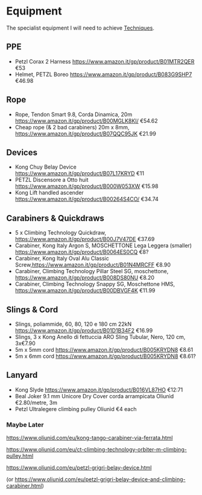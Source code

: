 # Equipment

The specialist equipment I will need to achieve [Techniques](techniques.md).

## PPE

* Petzl Corax 2 Harness https://www.amazon.it/gp/product/B01MTR2QER €53
* Helmet, PETZL Boreo https://www.amazon.it/gp/product/B083G9SHP7 €46.98

## Rope

* Rope, Tendon Smart 9.8, Corda Dinamica, 20m  https://www.amazon.it/gp/product/B00MGLK8KI/ €54.62
* Cheap rope (& 2 bad carabiners) 20m x 8mm,  https://www.amazon.it/gp/product/B07QQC95JK €21.99

## Devices

* Kong Chuy Belay Device https://www.amazon.it/gp/product/B07L17KRYD €11
* PETZL Discensore a Otto huit https://www.amazon.it/gp/product/B000W053XW €15.98
* Kong Lift handled ascender https://www.amazon.it/gp/product/B00264S4CO/ €34.74

## Carabiners & Quickdraws

* 5 x Climbing Technology Quickdraw, https://www.amazon.it/gp/product/B00J7V47DE €37.69
* Carabiner, Kong Italy Argon S, MOSCHETTONE Lega Leggera (smaller) https://www.amazon.it/gp/product/B0064ES0CQ €8?
* Carabiner, Kong Italy Oval Alu Classic Screw,https://www.amazon.it/gp/product/B01N4MRCFF €8.90
* Carabiner, Climbing Technology Pillar Steel SG, moschettone, https://www.amazon.it/gp/product/B008DS80NU €8.20
* Carabiner, Climbing Technology Snappy SG, Moschettone HMS, https://www.amazon.it/gp/product/B00DBVGF4K €11.99 

## Slings & Cord

* Slings, poliammide, 60, 80, 120 e 180 cm 22kN https://www.amazon.it/gp/product/B01D1B34F2 €16.99
* Slings, 3 x Kong Anello di fettuccia ARO Sling Tubular, Nero, 120 cm, 3x€7.90
* 5m x 5mm cord https://www.amazon.it/gp/product/B005KRYDN8 €8.61
* 5m x 6mm cord https://www.amazon.it/gp/product/B005KRYDN8 €8.61?

## Lanyard 

* Kong Slyde https://www.amazon.it/gp/product/B016VL87HO €12:71
* Beal Joker 9.1 mm Unicore Dry Cover corda arrampicata Oliunìd €2.80/metre, 3m
* Petzl Ultralegere climbing pulley Oliunìd €4 each

### Maybe Later

https://www.oliunid.com/eu/kong-tango-carabiner-via-ferrata.html

https://www.oliunid.com/eu/ct-climbing-technology-orbiter-m-climbing-pulley.html

https://www.oliunid.com/eu/petzl-grigri-belay-device.html

(or https://www.oliunid.com/eu/petzl-grigri-belay-device-and-climbing-carabiner.html)



